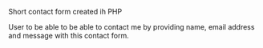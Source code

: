 Short contact form created ih PHP

User to be able to be able to contact me by providing name, email address and message with this contact form.
